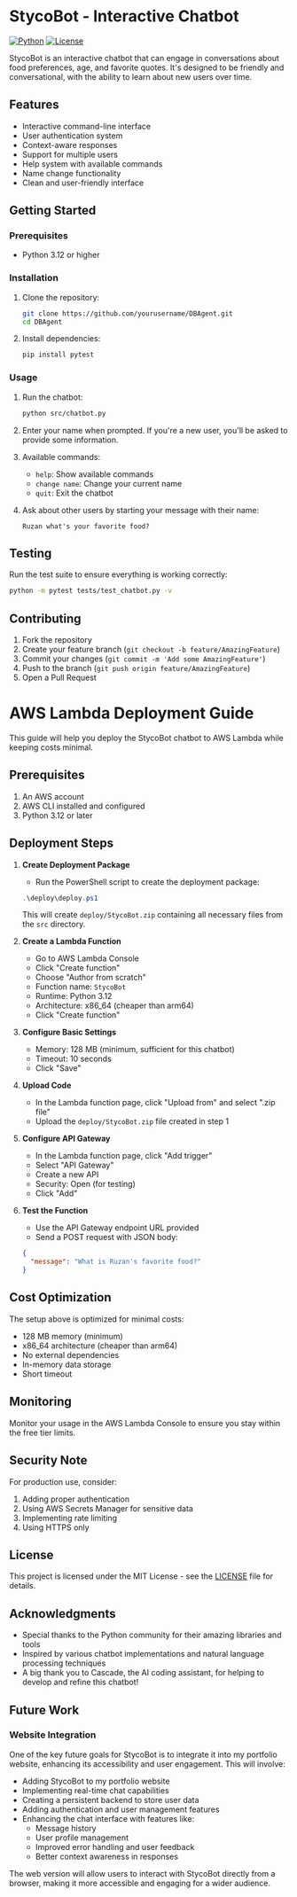 # StycoBot - Interactive Chatbot

[![Python](https://img.shields.io/badge/python-3.8+-blue.svg)](https://www.python.org/)
[![License](https://img.shields.io/badge/license-MIT-blue.svg)](LICENSE)

StycoBot is an interactive chatbot that can engage in conversations about food preferences, age, and favorite quotes. It's designed to be friendly and conversational, with the ability to learn about new users over time.

## Features

- Interactive command-line interface
- User authentication system
- Context-aware responses
- Support for multiple users
- Help system with available commands
- Name change functionality
- Clean and user-friendly interface

## Getting Started

### Prerequisites

- Python 3.12 or higher

### Installation

1. Clone the repository:
   ```bash
   git clone https://github.com/yourusername/DBAgent.git
   cd DBAgent
   ```

2. Install dependencies:
   ```bash
   pip install pytest
   ```

### Usage

1. Run the chatbot:
   ```bash
   python src/chatbot.py
   ```

2. Enter your name when prompted. If you're a new user, you'll be asked to provide some information.

3. Available commands:
   - `help`: Show available commands
   - `change name`: Change your current name
   - `quit`: Exit the chatbot

4. Ask about other users by starting your message with their name:
   ```
   Ruzan what's your favorite food?
   ```

## Testing

Run the test suite to ensure everything is working correctly:
```bash
python -m pytest tests/test_chatbot.py -v
```

## Contributing

1. Fork the repository
2. Create your feature branch (`git checkout -b feature/AmazingFeature`)
3. Commit your changes (`git commit -m 'Add some AmazingFeature'`)
4. Push to the branch (`git push origin feature/AmazingFeature`)
5. Open a Pull Request

# AWS Lambda Deployment Guide

This guide will help you deploy the StycoBot chatbot to AWS Lambda while keeping costs minimal.

## Prerequisites

1. An AWS account
2. AWS CLI installed and configured
3. Python 3.12 or later

## Deployment Steps

1. **Create Deployment Package**
   - Run the PowerShell script to create the deployment package:
   ```powershell
   .\deploy\deploy.ps1
   ```
   This will create `deploy/StycoBot.zip` containing all necessary files from the `src` directory.

2. **Create a Lambda Function**
   - Go to AWS Lambda Console
   - Click "Create function"
   - Choose "Author from scratch"
   - Function name: `StycoBot`
   - Runtime: Python 3.12
   - Architecture: x86_64 (cheaper than arm64)
   - Click "Create function"

3. **Configure Basic Settings**
   - Memory: 128 MB (minimum, sufficient for this chatbot)
   - Timeout: 10 seconds
   - Click "Save"

4. **Upload Code**
   - In the Lambda function page, click "Upload from" and select ".zip file"
   - Upload the `deploy/StycoBot.zip` file created in step 1

5. **Configure API Gateway**
   - In the Lambda function page, click "Add trigger"
   - Select "API Gateway"
   - Create a new API
   - Security: Open (for testing)
   - Click "Add"

6. **Test the Function**
   - Use the API Gateway endpoint URL provided
   - Send a POST request with JSON body:
   ```json
   {
     "message": "What is Ruzan's favorite food?"
   }
   ```

## Cost Optimization

The setup above is optimized for minimal costs:
- 128 MB memory (minimum)
- x86_64 architecture (cheaper than arm64)
- No external dependencies
- In-memory data storage
- Short timeout

## Monitoring

Monitor your usage in the AWS Lambda Console to ensure you stay within the free tier limits.

## Security Note

For production use, consider:
1. Adding proper authentication
2. Using AWS Secrets Manager for sensitive data
3. Implementing rate limiting
4. Using HTTPS only

## License

This project is licensed under the MIT License - see the [LICENSE](LICENSE) file for details.

## Acknowledgments

- Special thanks to the Python community for their amazing libraries and tools
- Inspired by various chatbot implementations and natural language processing techniques
- A big thank you to Cascade, the AI coding assistant, for helping to develop and refine this chatbot!

## Future Work

### Website Integration

One of the key future goals for StycoBot is to integrate it into my portfolio website, enhancing its accessibility and user engagement. This will involve:

- Adding StycoBot to my portfolio website
- Implementing real-time chat capabilities
- Creating a persistent backend to store user data
- Adding authentication and user management features
- Enhancing the chat interface with features like:
  - Message history
  - User profile management
  - Improved error handling and user feedback
  - Better context awareness in responses

The web version will allow users to interact with StycoBot directly from a browser, making it more accessible and engaging for a wider audience.
